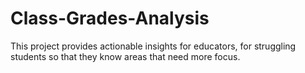 # Class-Grades-Analysis
This project provides actionable insights for educators, for struggling students so that they know areas that need more focus.
